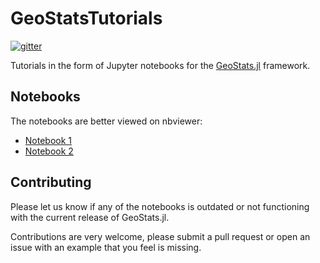 # GeoStatsTutorials

[![gitter](https://img.shields.io/badge/chat-on%20gitter-bc0067.svg)](https://gitter.im/JuliaEarth/GeoStats.jl)

Tutorials in the form of Jupyter notebooks for the [GeoStats.jl](https://github.com/juliohm/GeoStats.jl) framework.

## Notebooks

The notebooks are better viewed on nbviewer:

- [Notebook 1]()
- [Notebook 2]()

## Contributing

Please let us know if any of the notebooks is outdated or not functioning with the current release of GeoStats.jl.

Contributions are very welcome, please submit a pull request or open an issue with an example that you feel is missing.
